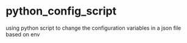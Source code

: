 # python_config_script
using python script to change the configuration variables in a json file based on env 
